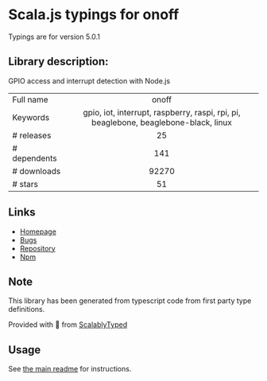 
# Scala.js typings for onoff

Typings are for version 5.0.1

## Library description:
GPIO access and interrupt detection with Node.js

|                    |                 |
| ------------------ | :-------------: |
| Full name          | onoff |
| Keywords           | gpio, iot, interrupt, raspberry, raspi, rpi, pi, beaglebone, beaglebone-black, linux |
| # releases         | 25 |
| # dependents       | 141 |
| # downloads        | 92270 |
| # stars            | 51 |

## Links
- [Homepage](https://github.com/fivdi/onoff)
- [Bugs](https://github.com/fivdi/onoff/issues)
- [Repository](https://github.com/fivdi/onoff)
- [Npm](https://www.npmjs.com/package/onoff)
    


## Note
This library has been generated from typescript code from first party type definitions.

Provided with :purple_heart: from [ScalablyTyped](https://github.com/oyvindberg/ScalablyTyped)

## Usage
See [the main readme](../../readme.md) for instructions.


